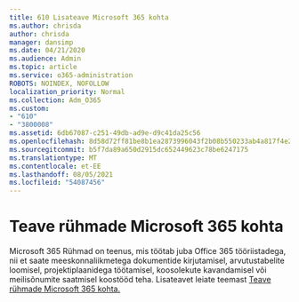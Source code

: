 ```yaml
---
title: 610 Lisateave Microsoft 365 kohta
ms.author: chrisda
author: chrisda
manager: dansimp
ms.date: 04/21/2020
ms.audience: Admin
ms.topic: article
ms.service: o365-administration
ROBOTS: NOINDEX, NOFOLLOW
localization_priority: Normal
ms.collection: Adm_O365
ms.custom:
- "610"
- "3800008"
ms.assetid: 6db67087-c251-49db-ad9e-d9c41da25c56
ms.openlocfilehash: 8d58d72ff81be8b1ea2873996043f2b08b550233ab4a817f4e2476944624a17b
ms.sourcegitcommit: b5f7da89a650d2915dc652449623c78be6247175
ms.translationtype: MT
ms.contentlocale: et-EE
ms.lasthandoff: 08/05/2021
ms.locfileid: "54087456"
---
```

# <a name="learn-about-microsoft-365-groups"></a>Teave rühmade Microsoft 365 kohta

Microsoft 365 Rühmad on teenus, mis töötab juba Office 365 tööriistadega, nii et saate meeskonnaliikmetega dokumentide kirjutamisel, arvutustabelite loomisel, projektiplaanidega töötamisel, koosolekute kavandamisel või meilisõnumite saatmisel koostööd teha. Lisateavet leiate teemast [Teave rühmade Microsoft 365 kohta.](https://support.office.com/article/b565caa1-5c40-40ef-9915-60fdb2d97fa2)

